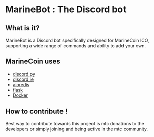 # MarineBot : The Discord bot

## What is it?
MarineBot is a Discord bot specifically designed for MarineCoin ICO, supporting a wide range of commands and ability to add your own.

## MarineCoin uses

- [discord.py](https://github.com/Rapptz/discord.py)
- [discord.ie](https://github.com/qeled/discordie)
- [aioredis](https://github.com/aio-libs/aioredis)
- [flask](http://flask.pocoo.org)
- [Docker](https://www.docker.com/)

## How to contribute !

Best way to contribute towards this project is mtc donations to the developers or simply joining and being active in the mtc community.
